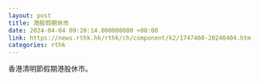 ```yaml
---
layout: post
title: 港股假期休市
date: 2024-04-04 09:20:14.000000000 +08:00
link: https://news.rthk.hk/rthk/ch/component/k2/1747460-20240404.htm
categories: rthk
---
```


香港清明節假期港股休市。
